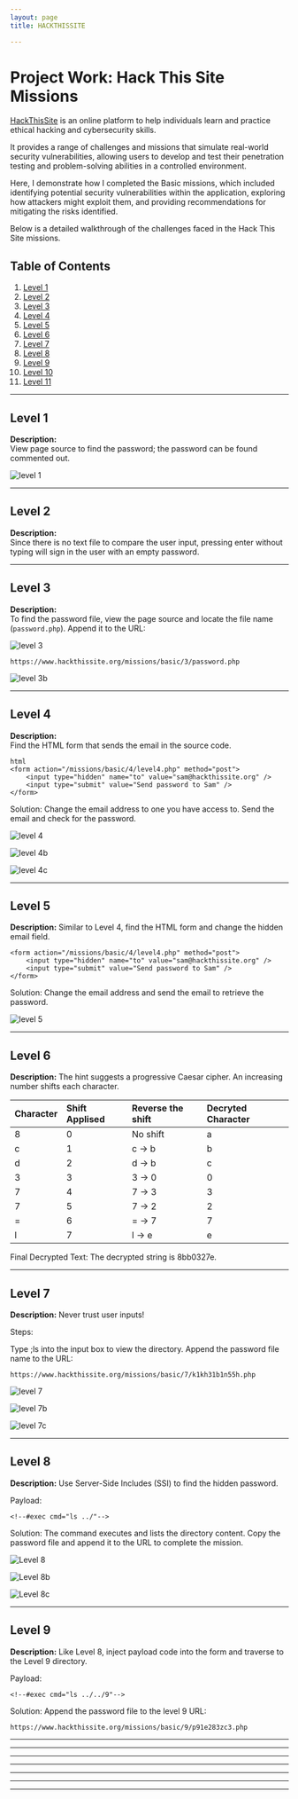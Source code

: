 ```yaml
---
layout: page
title: HACKTHISSITE 

---
```


# Project Work: Hack This Site Missions


[HackThisSite](https://www.hackthissite.org/) is an online platform to help individuals learn and practice ethical hacking and cybersecurity skills. 

It provides a range of challenges and missions that simulate real-world security vulnerabilities, allowing users to develop and test their penetration testing and problem-solving abilities in a controlled environment.

Here, I demonstrate how I completed the Basic missions, which included identifying potential security vulnerabilities within the application, exploring how attackers might exploit them, and providing recommendations for mitigating the risks identified.

Below is a detailed walkthrough of the challenges faced in the Hack This Site missions. 

## Table of Contents
1. [Level 1](#level-1)
2. [Level 2](#level-2)
3. [Level 3](#level-3)
4. [Level 4](#level-4)
5. [Level 5](#level-5)
6. [Level 6](#level-6)
7. [Level 7](#level-7)
8. [Level 8](#level-8)
9. [Level 9](#level-9)
10. [Level 10](#level-10)
11. [Level 11](#level-11)

---

## Level 1
**Description:**  
View page source to find the password; the password can be found commented out.

![level 1 ](https://raw.githubusercontent.com/elizabethude/portfolio/refs/heads/main/projectimages/hts/Level%201.PNG)

---

## Level 2
**Description:**  
Since there is no text file to compare the user input, pressing enter without typing will sign in the user with an empty password.

---

## Level 3
**Description:**  
To find the password file, view the page source and locate the file name (`password.php`). Append it to the URL:

![level 3](https://raw.githubusercontent.com/elizabethude/portfolio/refs/heads/main/projectimages/hts/Level%203.PNG)

```
https://www.hackthissite.org/missions/basic/3/password.php
```

![level 3b](https://github.com/elizabethude/portfolio/blob/main/projectimages/hts/Level%203b.png?raw=true)


---

## Level 4
**Description:**  
Find the HTML form that sends the email in the source code.
```
html
<form action="/missions/basic/4/level4.php" method="post">
    <input type="hidden" name="to" value="sam@hackthissite.org" />
    <input type="submit" value="Send password to Sam" />
</form>
```
Solution:
Change the email address to one you have access to. Send the email and check for the password.

![level 4](https://github.com/elizabethude/portfolio/blob/main/projectimages/hts/Level%204.PNG?raw=true)

![level 4b](https://github.com/elizabethude/portfolio/blob/main/projectimages/hts/Level%204b.PNG?raw=true)

![level 4c](https://github.com/elizabethude/portfolio/blob/main/projectimages/hts/Level%204c.png?raw=true)

---
##  Level 5
**Description:**
Similar to Level 4, find the HTML form and change the hidden email field.
```
<form action="/missions/basic/4/level4.php" method="post">
    <input type="hidden" name="to" value="sam@hackthissite.org" />
    <input type="submit" value="Send password to Sam" />
</form>
```
Solution:
Change the email address and send the email to retrieve the password.

![level 5](https://github.com/elizabethude/portfolio/blob/main/projectimages/hts/Level%205%20(pw).png?raw=true)

---
##  Level 6
**Description:**
The hint suggests a progressive Caesar cipher. An increasing number shifts each character.

|Character     | Shift Applised    | Reverse the shift | Decryted Character|
|:-------------|:------------------|:------------------|:------------------|
| 8            | 0                 |No shift           |a                  |
| c            | 1                 |c → b              |b                  |
| d            | 2                 |d → b              |c                  |    
| 3            | 3                 |3 → 0              |0                  |
| 7            | 4                 |7 → 3              |3                  |
| 7            | 5                 |7 → 2              |2                  |
| =            | 6                 |= → 7              |7                  |    
| l            | 7                 |l → e              |e                  |

Final Decrypted Text:
The decrypted string is 8bb0327e.

---
##  Level 7
**Description:**
Never trust user inputs!

Steps:

Type ;ls into the input box to view the directory.
Append the password file name to the URL:
```
https://www.hackthissite.org/missions/basic/7/k1kh31b1n55h.php
```
![level 7](https://github.com/elizabethude/portfolio/blob/main/projectimages/hts/Level%207.png?raw=true)

![level 7b](https://github.com/elizabethude/portfolio/blob/main/projectimages/hts/Level%207b.png?raw=true)

![level 7c](https://github.com/elizabethude/portfolio/blob/main/projectimages/hts/Level%207c.png?raw=true)

---
##  Level 8
**Description:**
Use Server-Side Includes (SSI) to find the hidden password.

Payload:
```
<!--#exec cmd="ls ../"-->
```

Solution:
The command executes and lists the directory content. Copy the password file and append it to the URL to complete the mission.

![Level 8](https://github.com/elizabethude/portfolio/blob/main/projectimages/hts/Level%208.png?raw=true)

![Level 8b](https://github.com/elizabethude/portfolio/blob/main/projectimages/hts/Level%208b.png?raw=true)

![Level 8c](https://github.com/elizabethude/portfolio/blob/main/projectimages/hts/Level%208c.png?raw=true)

---

##  Level 9

**Description:**
Like Level 8, inject payload code into the form and traverse to the Level 9 directory.

Payload:
```
<!--#exec cmd="ls ../../9"-->
```
Solution:
Append the password file to the level 9 URL:
```
https://www.hackthissite.org/missions/basic/9/p91e283zc3.php
```


---
---
---
---
---
---
---
